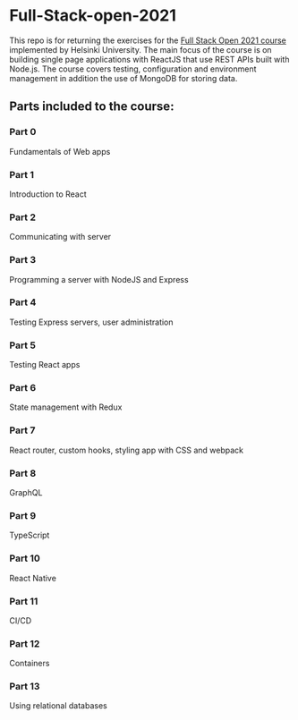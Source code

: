 <h1>Full-Stack-open-2021</h1>
<p>This repo is for returning the exercises for the <a href="https://fullstackopen.com/en/">Full Stack Open 2021 course</a> implemented by Helsinki University. The main focus of the course is on building single page applications with ReactJS that use REST APIs built with Node.js. The course covers testing, configuration and environment management in addition the use of MongoDB for storing data.</p>
<h2>Parts included to the course:</h2>
<h3>Part 0</h3>
<p>Fundamentals of Web apps</p>
<h3>Part 1</h3>
<p>Introduction to React</p>
<h3>Part 2</h3>
<p>Communicating with server</p>
<h3>Part 3</h3>
<p>Programming a server with NodeJS and Express</p>
<h3>Part 4</h3>
<p>Testing Express servers, user administration</p>
<h3>Part 5</h3>
<p>Testing React apps</p>
<h3>Part 6</h3>
<p>State management with Redux</p>
<h3>Part 7</h3>
<p>React router, custom hooks, styling app with CSS and webpack</p>
<h3>Part 8</h3>
<p>GraphQL</p>
<h3>Part 9</h3>
<p>TypeScript</p>
<h3>Part 10</h3>
<p>React Native</p>
<h3>Part 11</h3>
<p>CI/CD</p>
<h3>Part 12</h3>
<p>Containers</p>
<h3>Part 13</h3>
<p>Using relational databases</p>
